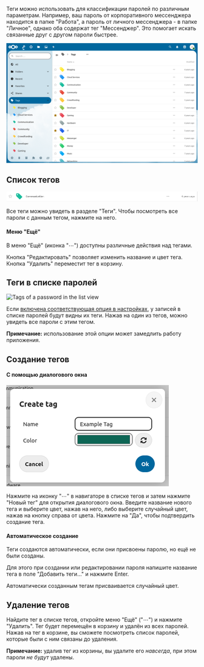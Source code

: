 Теги можно использовать для классификации паролей по различным параметрам.
Например, ваш пароль от корпоративного мессенджера находится в папке "Работа", а пароль от личного мессенджера - в папке "Личное", однако оба содержат тег "Мессенджер".
Это помогает искать связанные друг с другом пароли быстрее.

![The tag section](_files/tag-section.png)

## Список тегов
![A single tag as displayed in the list view](_files/tag-single.png)

Все теги можно увидеть в разделе "Теги".
Чтобы посмотреть все пароли с данным тегом, нажмите на него.

#### Меню "Ещё"
В меню "Ещё" (иконка "⋯") доступны различные действия над тегами.

Кнопка "Редактировать" позволяет изменить название и цвет тега.
Кнопка "Удалить" переместит тег в корзину.

## Теги в списке паролей
![Tags of a password in the list view](_files/tags-hover.gif)

Если [включена соответствующая опция в настройках]((./Settings#show-tags-in-the-list-view)), у записей в списке паролей будут видны их теги.
Нажав на один из тегов, можно увидеть все пароли с этим тегом.

**Примечание:** использование этой опции может замедлить работу приложения.

## Создание тегов
#### С помощью диалогового окна
![The tag creation dialog](_files/tag-create.png)

Нажмите на иконку "⋯" в навигаторе в списке тегов и затем нажмите "Новый тег" для открытия диалогового окна.
Введите название нового тега и выберите цвет, нажав на него, либо выберите случайный цвет, нажав на кнопку справа от цвета.
Нажмите на "Да", чтобы подтвердить создание тега.

#### Автоматическое создание
Теги создаются автоматически, если они присвоены паролю, но ещё не были созданы.

Для этого при создании или редактировании пароля напишите название тега в поле "Добавить теги..." и нажмите Enter.

Автоматически созданным тегам присваивается случайный цвет.

## Удаление тегов
Найдите тег в списке тегов, откройте меню "Ещё" ("⋯") и нажмите "Удалить".
Тег будет перемещён в корзину и удалён из всех паролей.
Нажав на тег в корзине, вы сможете посмотреть список паролей, которые были с ним связаны до удаления.

**Примечание:** удалив тег из корзины, вы удалите его *навсегда*, при этом пароли *не будут* удалены.
